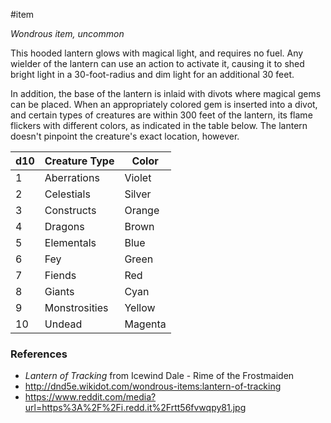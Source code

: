  #item 

_Wondrous item, uncommon_

This hooded lantern glows with magical light, and requires no fuel. Any wielder of the lantern can use an action to activate it, causing it to shed bright light in a 30-foot-radius and dim light for an additional 30 feet.

In addition, the base of the lantern is inlaid with divots where magical gems can be placed. When an appropriately colored gem is inserted into a divot, and certain types of creatures are within 300 feet of the lantern, its flame flickers with different colors, as indicated in the table below. The lantern doesn't pinpoint the creature's exact location, however.

| d10 | Creature Type | Color   |
| --- | ------------- | ------- |
| 1   | Aberrations   | Violet  |
| 2   | Celestials    | Silver  |
| 3   | Constructs    | Orange  |
| 4   | Dragons       | Brown   |
| 5   | Elementals    | Blue    |
| 6   | Fey           | Green   |
| 7   | Fiends        | Red     |
| 8   | Giants        | Cyan    |
| 9   | Monstrosities | Yellow  |
| 10  | Undead        | Magenta |

### References

* *Lantern of Tracking* from Icewind Dale - Rime of the Frostmaiden
* http://dnd5e.wikidot.com/wondrous-items:lantern-of-tracking
* https://www.reddit.com/media?url=https%3A%2F%2Fi.redd.it%2Frtt56fvwqpy81.jpg
